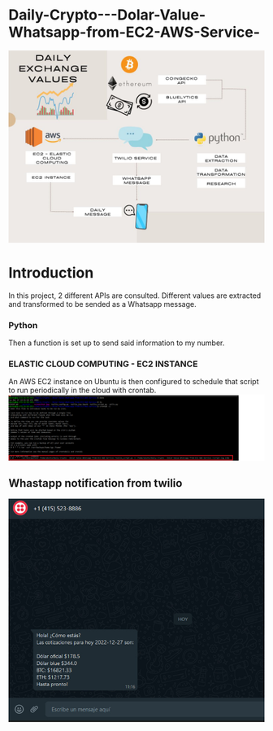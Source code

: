 # Daily-Crypto---Dolar-Value-Whatsapp-from-EC2-AWS-Service-
![diagram](Daily_exchange_values.jpg)

# Introduction
In this project, 2 different APIs are consulted. Different values are extracted and transformed to be sended as a Whatsapp message.
### Python
Then a function is set up to send said information to my number.
### ELASTIC CLOUD COMPUTING - EC2 INSTANCE
An AWS EC2 instance on Ubuntu is then configured to schedule that script to run periodically in the cloud with crontab.
![Crontab](ubuntu_terminal.png)

## Whastapp notification from twilio
![Whatsapp Notification from twilio](screenshot.jpeg)
